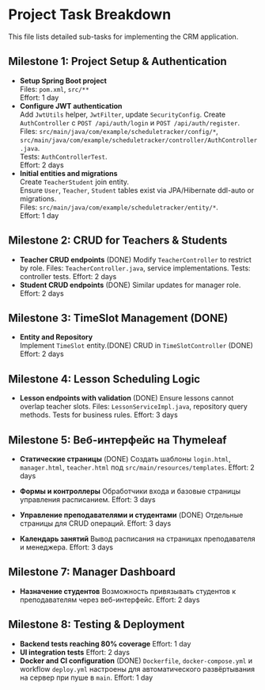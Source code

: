 # Project Task Breakdown

This file lists detailed sub-tasks for implementing the CRM application.

## Milestone 1: Project Setup & Authentication
- **Setup Spring Boot project**  
  Files: `pom.xml`, `src/**`  
  Effort: 1 day
- **Configure JWT authentication**  
  Add `JwtUtils` helper, `JwtFilter`, update `SecurityConfig`.
  Create `AuthController` с `POST /api/auth/login` и `POST /api/auth/register`.
  Files: `src/main/java/com/example/scheduletracker/config/*`, `src/main/java/com/example/scheduletracker/controller/AuthController.java`.  
  Tests: `AuthControllerTest`.  
  Effort: 2 days
- **Initial entities and migrations**  
  Create `TeacherStudent` join entity.  
  Ensure `User`, `Teacher`, `Student` tables exist via JPA/Hibernate ddl-auto or migrations.  
  Files: `src/main/java/com/example/scheduletracker/entity/*`.  
  Effort: 1 day

## Milestone 2: CRUD for Teachers & Students
- **Teacher CRUD endpoints** (DONE)
  Modify `TeacherController` to restrict by role.
  Files: `TeacherController.java`, service implementations.
  Tests: controller tests.
  Effort: 2 days
- **Student CRUD endpoints** (DONE)
  Similar updates for manager role.
  Effort: 2 days

## Milestone 3: TimeSlot Management (DONE)
- **Entity and Repository**  
  Implement `TimeSlot` entity.(DONE)
  CRUD in `TimeSlotController` (DONE)
  Effort: 2 days

## Milestone 4: Lesson Scheduling Logic
- **Lesson endpoints with validation** (DONE)
  Ensure lessons cannot overlap teacher slots.
  Files: `LessonServiceImpl.java`, repository query methods.
  Tests for business rules.
  Effort: 3 days

## Milestone 5: Веб-интерфейс на Thymeleaf
- **Статические страницы** (DONE)
  Создать шаблоны `login.html`, `manager.html`, `teacher.html` под `src/main/resources/templates`.
  Effort: 2 days
- **Формы и контроллеры**
  Обработчики входа и базовые страницы управления расписанием.
  Effort: 3 days

- **Управление преподавателями и студентами** (DONE)
  Отдельные страницы для CRUD операций.
  Effort: 3 days
- **Календарь занятий**
  Вывод расписания на страницах преподавателя и менеджера.
  Effort: 3 days

## Milestone 7: Manager Dashboard
- **Назначение студентов**
  Возможность привязывать студентов к преподавателям через веб-интерфейс.
  Effort: 2 days

## Milestone 8: Testing & Deployment
- **Backend tests reaching 80% coverage**
  Effort: 1 day
- **UI integration tests**
  Effort: 2 days
- **Docker and CI configuration** (DONE)
  `Dockerfile`, `docker-compose.yml` и workflow `deploy.yml` настроены для
  автоматического развёртывания на сервер при пуше в `main`.
  Effort: 1 day

